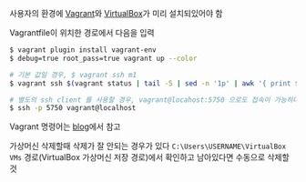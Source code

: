 사용자의 환경에 [Vagrant](https://www.vagrantup.com/downloads)와 [VirtualBox](https://www.virtualbox.org/wiki/Downloads)가 미리 설치되있어야 함

Vagrantfile이 위치한 경로에서 다음을 입력

```sh
$ vagrant plugin install vagrant-env
$ debug=true root_pass=true vagrant up --color

# 기본 값일 경우, $ vagrant ssh m1
$ vagrant ssh $(vagrant status | tail -5 | sed -n '1p' | awk '{ print $1}')

# 별도의 ssh client 를 사용할 경우, vagrant@locahost:5750 으로도 접속이 가능하다.
$ ssh -p 5750 vagrant@localhost
```

Vagrant 명령어는 [blog](https://dragonz.dev/devops/vagrant/command&code)에서 참고


가상머신 삭제할때 삭제가 잘 안되는 경우가 있다 `C:\Users\USERNAME\VirtualBox VMs` 경로(VirtualBox 가상머신 저장 경로)에서 확인하고 남아있다면 수동으로 삭제할 것